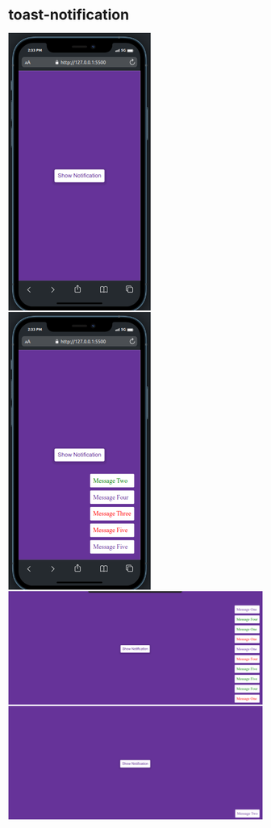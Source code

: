 # toast-notification





![](./screenshots/screenshot4.png)
![](./screenshots/screenshot3.png)
![](./screenshots/screenshot2.png)
![](./screenshots/screenshot1.png)
